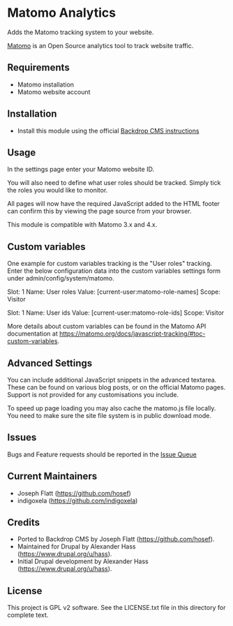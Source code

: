 Matomo Analytics
================

Adds the Matomo tracking system to your website.

[Matomo](https://matomo.org/) is an Open Source analytics tool to track
website traffic.

Requirements
------------

* Matomo installation
* Matomo website account


Installation
------------

- Install this module using the official [Backdrop CMS instructions](https://backdropcms.org/guide/modules)

Usage
-----
In the settings page enter your Matomo website ID.

You will also need to define what user roles should be tracked.
Simply tick the roles you would like to monitor.

All pages will now have the required JavaScript added to the
HTML footer can confirm this by viewing the page source from
your browser.

This module is compatible with Matomo 3.x and 4.x.

Custom variables
----------------
One example for custom variables tracking is the "User roles" tracking. Enter
the below configuration data into the custom variables settings form under
admin/config/system/matomo.

Slot: 1
Name: User roles
Value: [current-user:matomo-role-names]
Scope: Visitor

Slot: 1
Name: User ids
Value: [current-user:matomo-role-ids]
Scope: Visitor

More details about custom variables can be found in the Matomo API documentation
at https://matomo.org/docs/javascript-tracking/#toc-custom-variables.


Advanced Settings
-----------------
You can include additional JavaScript snippets in the advanced
textarea. These can be found on various blog posts, or on the
official Matomo pages. Support is not provided for any customisations
you include.

To speed up page loading you may also cache the matomo.js
file locally. You need to make sure the site file system is in public
download mode.

Issues
------

Bugs and Feature requests should be reported in the [Issue Queue](https://github.com/backdrop-contrib/matomo/issues)

Current Maintainers
-------------------

- Joseph Flatt (https://github.com/hosef)
- indigoxela (https://github.com/indigoxela)

Credits
-------

- Ported to Backdrop CMS by Joseph Flatt (https://github.com/hosef).
- Maintained for Drupal by Alexander Hass (https://www.drupal.org/u/hass).
- Initial Drupal development by Alexander Hass (https://www.drupal.org/u/hass).

License
-------

This project is GPL v2 software. See the LICENSE.txt file in this directory for
complete text.
